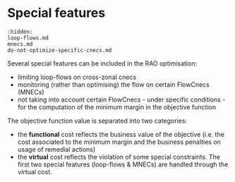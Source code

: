 # Special features

```{toctree}
:hidden:
loop-flows.md
mnecs.md
do-not-optimize-specific-cnecs.md
```

Several special features can be included in the RAO optimisation:
- limiting loop-flows on cross-zonal cnecs 
- monitoring (rather than optimising) the flow on certain FlowCnecs (MNECs)
- not taking into account certain FlowCnecs - under specific conditions - for the computation of the minimum margin in the objective function

The objective function value is separated into two categories:
- the **functional** cost reflects the business value of the objective (i.e. the cost associated to the minimum margin and the business penalties on usage of remedial actions)
- the **virtual** cost reflects the violation of some special constraints. The first two special features (loop-flows & MNECs) are handled through the virtual cost.
